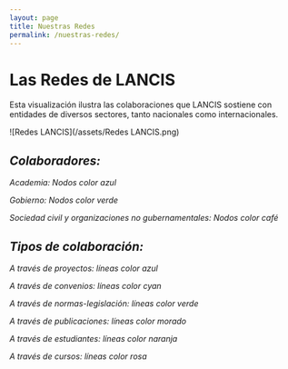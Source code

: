 ```yaml
---
layout: page
title: Nuestras Redes
permalink: /nuestras-redes/
---
```

# Las Redes de LANCIS
Esta visualización ilustra las colaboraciones que LANCIS sostiene con entidades de diversos sectores, tanto nacionales como internacionales.

![Redes LANCIS](/assets/Redes LANCIS.png)


## *Colaboradores:*

*Academia: Nodos color azul*

*Gobierno: Nodos color verde*

*Sociedad civil y organizaciones no gubernamentales: Nodos color café*



## *Tipos de colaboración:*

*A través de proyectos: líneas color azul*

*A través de convenios: líneas color cyan*

*A través de normas-legislación: líneas color verde*

*A través de publicaciones: líneas color morado*

*A través de estudiantes: líneas color naranja*

*A través de cursos: líneas color rosa*
